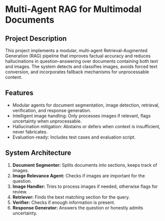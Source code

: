 # Multi-Agent RAG for Multimodal Documents

## Project Description

This project implements a modular, multi-agent Retrieval-Augmented Generation (RAG) pipeline that improves factual accuracy and reduces hallucinations in question-answering over documents containing both text and images. The system detects and classifies images, avoids forced text conversion, and incorporates fallback mechanisms for unprocessable content.

## Features

- Modular agents for document segmentation, image detection, retrieval, verification, and response generation.
- Intelligent image handling: Only processes images if relevant, flags uncertainty when unprocessable.
- Hallucination mitigation: Abstains or defers when context is insufficient, never fabricates.
- Evaluation-ready: Includes test cases and evaluation script.

## System Architecture

1. **Document Segmenter:** Splits documents into sections, keeps track of images.
2. **Image Relevance Agent:** Checks if images are important for the question.
3. **Image Handler:** Tries to process images if needed, otherwise flags for review.
4. **Retriever:** Finds the best matching section for the query.
5. **Verifier:** Checks if enough information is present.
6. **Response Generator:** Answers the question or honestly admits uncertainty.


